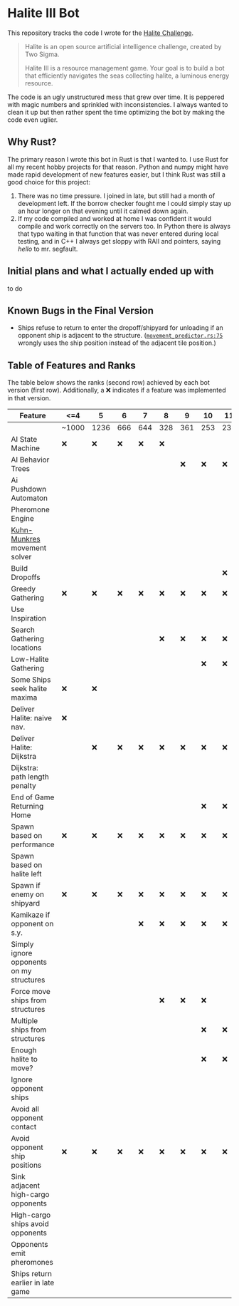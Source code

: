 # Halite III Bot

This repository tracks the code I wrote for the [Halite Challenge](https://halite.io/).

> Halite is an open source artificial intelligence challenge, created by Two Sigma.
>
>Halite III is a resource management game. Your goal is to build a bot that efficiently navigates the seas collecting halite, a luminous energy resource.

The code is an ugly unstructured mess that grew over time. It is peppered with magic numbers and sprinkled with inconsistencies. I always wanted to clean it up but then rather spent the time optimizing the bot by making the code even uglier.


## Why Rust?

The primary reason I wrote this bot in Rust is that I wanted to. I use Rust for all my recent hobby projects for that reason. Python and numpy might have made rapid development of new features easier, but I think Rust was still a good choice for this project:
1. There was no time pressure. I joined in late, but still had a month of development left. If the borrow checker fought me I could simply stay up an hour longer on that evening until it calmed down again.
2. If my code compiled and worked at home I was confident it would compile and work correctly on the servers too. In Python there is always that typo waiting in that function that was never entered during local testing, and in C++ I always get sloppy with RAII and pointers, saying *hello* to mr. segfault.

## Initial plans and what I actually ended up with

to do


## Known Bugs in the Final Version

- Ships refuse to return to enter the dropoff/shipyard for unloading if an opponent ship is adjacent to the structure. ([`movement_predictor.rs:75`](https://github.com/mbillingr/halite3-bot/blob/master/src/movement_predictor.rs#L75) wrongly uses the ship position instead of the adjacent tile position.)


## Table of Features and Ranks

The table below shows the ranks (second row) achieved by each bot version (first row). Additionally, a :x: indicates if a feature was implemented in that version.

|Feature                     | <=4 | 5 | 6 | 7 | 8 | 9 | 10 | 11 | 12 | 13 | 14 | 15 | 16 | 17 | 18 | 19 | 20 | 21 | 22 | 23 | 24 | 25 |
|----------------------------|-----|---|---|---|---|---|----|----|----|----|----|----|----|----|----|----|----|----|----|----|----|----|
|                            |~1000|1236|666|644|328|361|253| 231| 224| 192| 199| 190| 120| 141| 109| 114| 84 | 82 | 71 |  86|  52|  ? |
| AI State Machine           | :x: |:x:|:x:|:x:|:x:|
| AI Behavior Trees          |     |   |   |   |   |:x:| :x:| :x:| :x:| :x:| :x:| :x:| :x:| :x:| :x:| :x:| :x:|
| Ai Pushdown Automaton      |     |   |   |   |   |   |    |    |    |    |    |    |    |    |    |    |    | :x:| :x:| :x:| :x:| :x:|
| Pheromone Engine           |     |   |   |   |   |   |    |    |    | :x:| :x:| :x:| :x:| :x:| :x:| :x:| :x:| :x:| :x:| :x:| :x:| :x:|
| [Kuhn-Munkres](https://en.wikipedia.org/wiki/Hungarian_algorithm) movement solver |     |   |   |   |   |   |    |    |    |    | :x:| :x:| :x:| :x:| :x:| :x:| :x:| :x:| :x:| :x:| :x:| :x:|
| Build Dropoffs             |     |   |   |   |   |   |    | :x:| :x:| :x:| :x:| :x:| :x:| :x:| :x:| :x:| :x:| :x:| :x:| :x:| :x:| :x:|
| Greedy Gathering           | :x: |:x:|:x:|:x:|:x:|:x:| :x:| :x:| :x:| :x:| :x:| :x:| :x:| :x:| :x:| :x:| :x:| :x:| :x:| :x:| :x:| :x:|
| Use Inspiration            |     |   |   |   |   |   |    |    |    |    |    | :x:| :x:| :x:| :x:| :x:| :x:| :x:| :x:| :x:| :x:| :x:|
| Search Gathering locations |     |   |   |   |:x:|:x:| :x:| :x:| :x:| :x:|
| Low-Halite Gathering       |     |   |   |   |   |   | :x:| :x:| :x:|
| Some Ships seek halite maxima |:x:|:x:|
| Deliver Halite: naive nav. | :x: |
| Deliver Halite: Dijkstra   |     |:x:|:x:|:x:|:x:|:x:| :x:| :x:| :x:| :x:| :x:| :x:| :x:| :x:| :x:| :x:| :x:| :x:| :x:| :x:| :x:| :x:|
| Dijkstra: path length penalty|   |   |   |   |   |   |    |    |    |    |    |    | :x:| :x:| :x:| :x:| :x:| :x:| :x:| :x:| :x:| :x:|
| End of Game Returning Home |     |   |   |   |   |   | :x:| :x:| :x:| :x:| :x:| :x:| :x:| :x:| :x:| :x:| :x:| :x:| :x:| :x:| :x:| :x:|
| Spawn based on performance | :x: |:x:|:x:|:x:|:x:|:x:| :x:| :x:| :x:| :x:| :x:| :x:| :x:| :x:| :x:| :x:|
| Spawn based on halite left |     |   |   |   |   |   |    |    |    |    |    |    |    |    |    |    | :x:| :x:| :x:| :x:| :x:| :x:|
| Spawn if enemy on shipyard | :x: |:x:|:x:|:x:|:x:|:x:| :x:| :x:| :x:| :x:| :x:| :x:| :x:|
| Kamikaze if opponent on s.y.|    |   |   |:x:|:x:|:x:| :x:| :x:| :x:| :x:| :x:| :x:| :x:|
| Simply ignore opponents on my structures|||| |   |   |    |    |    |    |    |    |    | :x:| :x:| :x:| :x:| :x:| :x:| :x:| :x:| :x:|
| Force move ships from structures | | |   |   |:x:|:x:| :x:|
| Multiple ships from structures   | | |   |   |   |   | :x:| :x:| :x:| :x:|
| Enough halite to move?     |     |   |   |   |   |   | :x:| :x:| :x:| :x:| :x:| :x:| :x:| :x:| :x:| :x:| :x:| :x:| :x:| :x:| :x:| :x:|
| Ignore opponent ships      |     |   |   |   |   |   |    |    |    | :x:| :x:| :x:| :x:|
| Avoid all opponent contact |     |   |   |   |   |   |    |    |    |    |    |    |    | :x:|
| Avoid opponent ship positions|:x:|:x:|:x:|:x:|:x:|:x:| :x:| :x:| :x:|    |    |    |    | :x:| :x:| :x:| :x:| :x:| :x:| :x:| :x:| :x:|
| Sink adjacent high-cargo opponents|| |   |   |   |   |    |    |    |    |    |    |    |    |    |    |    | :x:| :x:| :x:| :x:| :x:|
| High-cargo ships avoid opponents||   |   |   |   |   |    |    |    |    |    |    |    |    |    |    |    |    | :x:| :x:| :x:| :x:|
| Opponents emit pheromones  |    |    |   |   |   |   |    |    |    |    |    |    |    |    |    |    |    |    |    |    | :x:| :x:|
| Ships return earlier in late game||  |   |   |   |   |    |    |    |    |    |    |    |    |    |    |    |    |    |    | :x:| :x:|
